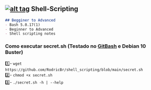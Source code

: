 ## [![alt tag](http://icons.iconarchive.com/icons/dakirby309/simply-styled/32/OS-Linux-icon.png)](https://fr.wikipedia.org/wiki/Linux) Shell-Scripting
```markdown
## Begginer to Advanced
- Bash 5.0.17(1)
- Beginner to Advanced
- Shell scripting notes
```

### Como executar secret.sh (Testado no [GitBash](https://git-scm.com/downloads) e Debian 10 Buster)
1️⃣- `wget https://github.com/RodricBr/shell_scripting/blob/main/secret.sh` <br>
2️⃣- `chmod +x secret.sh` <br>
3️⃣- `./secret.sh -h | --help` <br>

